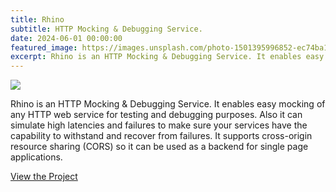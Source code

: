```yaml
---
title: Rhino
subtitle: HTTP Mocking & Debugging Service.
date: 2024-06-01 00:00:00
featured_image: https://images.unsplash.com/photo-1501395996852-ec74ba174d29?q=5
excerpt: Rhino is an HTTP Mocking & Debugging Service. It enables easy mocking of any HTTP web service for testing and debugging purposes.
---
```


![](https://images.unsplash.com/photo-1501395996852-ec74ba174d29?q=5)

Rhino is an HTTP Mocking & Debugging Service. It enables easy mocking of any HTTP web service for testing and debugging purposes. Also it can simulate high latencies and failures to make sure your services have the capability to withstand and recover from failures. It supports cross-origin resource sharing (CORS) so it can be used as a backend for single page applications.

<a href="https://github.com/Clivern/Rhino" class="button button--large">View the Project</a>
